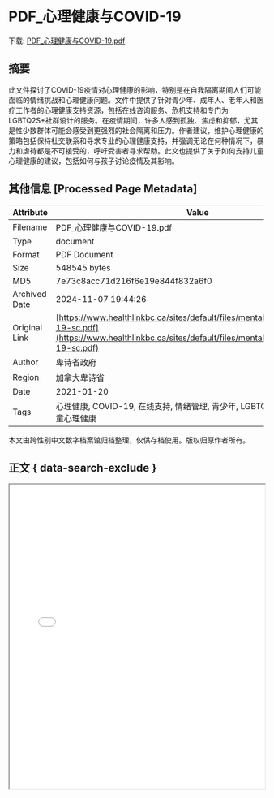 # PDF_心理健康与COVID-19

<!-- tcd_download_link -->
下载: <a href="../PDF_心理健康与COVID-19.pdf" download>PDF_心理健康与COVID-19.pdf</a>
<!-- tcd_download_link_end -->

## 摘要

<!-- tcd_abstract -->
此文件探讨了COVID-19疫情对心理健康的影响，特别是在自我隔离期间人们可能面临的情绪挑战和心理健康问题。文件中提供了针对青少年、成年人、老年人和医疗工作者的心理健康支持资源，包括在线咨询服务、危机支持和专门为LGBTQ2S+社群设计的服务。在疫情期间，许多人感到孤独、焦虑和抑郁，尤其是性少数群体可能会感受到更强烈的社会隔离和压力。作者建议，维护心理健康的策略包括保持社交联系和寻求专业的心理健康支持，并强调无论在何种情况下，暴力和虐待都是不可接受的，呼吁受害者寻求帮助。此文也提供了关于如何支持儿童心理健康的建议，包括如何与孩子讨论疫情及其影响。

<!-- tcd_abstract_end -->

## 其他信息 [Processed Page Metadata]

| Attribute       | Value                                  |
|-----------------|----------------------------------------|
| Filename        | PDF_心理健康与COVID-19.pdf                             |
| Type            | document                                 |
| Format          | PDF Document                               |
| Size            | 548545 bytes                           |
| MD5             | 7e73c8acc71d216f6e19e844f832a6f0                                  |
| Archived Date   | 2024-11-07 19:44:26                             |
| Original Link   | [https://www.healthlinkbc.ca/sites/default/files/mental_health_and_covid-19-sc.pdf](https://www.healthlinkbc.ca/sites/default/files/mental_health_and_covid-19-sc.pdf)                         |
| Author          | 卑诗省政府                               |
| Region          | 加拿大卑诗省                               |
| Date            | 2021-01-20                                 |
| Tags            | 心理健康, COVID-19, 在线支持, 情绪管理, 青少年, LGBTQ2S+, 危机支持, 儿童心理健康                                 |

本文由跨性别中文数字档案馆归档整理，仅供存档使用。版权归原作者所有。


## 正文 { data-search-exclude }

<!-- tcd_main_text -->
<iframe src="../PDF_心理健康与COVID-19.pdf" width="100%" height="600px">
    <p>无法显示PDF，请下载查看。</p>
</iframe>
<!-- tcd_main_text_end -->

